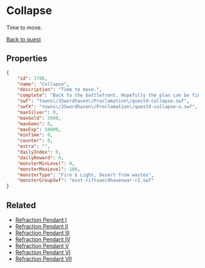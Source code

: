 # Collapse

Time to move.

[Back to quest](../quests.md)

## Properties

```json
{
    "id": 1708,
    "name": "Collapse",
    "description": "Time to move.",
    "complete": "Back to the battlefront. Hopefully the plan can be finalized before the barrier breaks...",
    "swf": "towns\/3Swordhaven\/Proclamation\/quest4-collapse.swf",
    "swfX": "towns\/3Swordhaven\/Proclamation\/quest4-collapse-x.swf",
    "maxSilver": 0,
    "maxGold": 5000,
    "maxGems": 0,
    "maxExp": 50000,
    "minTime": 0,
    "counter": 0,
    "extra": "",
    "dailyIndex": 0,
    "dailyReward": 0,
    "monsterMinLevel": 0,
    "monsterMaxLevel": 100,
    "monsterType": "Fire & Light, Desert from wastes",
    "monsterGroupSwf": "mset-riftswordhavenwar-r2.swf"
}
```

## Related

- [Refraction Pendant I](../items/19600-refraction-pendant-i.md)
- [Refraction Pendant II](../items/19601-refraction-pendant-ii.md)
- [Refraction Pendant III](../items/19602-refraction-pendant-iii.md)
- [Refraction Pendant IV](../items/19603-refraction-pendant-iv.md)
- [Refraction Pendant V](../items/19604-refraction-pendant-v.md)
- [Refraction Pendant VI](../items/19605-refraction-pendant-vi.md)
- [Refraction Pendant VII](../items/19606-refraction-pendant-vii.md)

